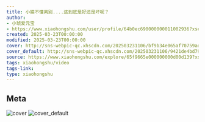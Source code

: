 ```yaml
---
title: 小猫不懂离别....这到底是好还是坏呢？
author:
- 小琥爱元宝
- https://www.xiaohongshu.com/user/profile/64b0ec690000000011002936?xsec_token=undefined
created: 2025-03-23T00:00:00
modified: 2025-03-23T00:00:00
cover: http://sns-webpic-qc.xhscdn.com/202503231106/bf9b34e065af70759ad8bac52ec10cbb/110/0/01e5f9659f11742c0010000000018e5634fc9c_0.jpg!nc_n_webp_prv_1
cover_default: http://sns-webpic-qc.xhscdn.com/202503231106/9421de4bd791a453cbbe6f7cfabd7ecc/110/0/01e5f9659f11742c0010000000018e5634fc9c_0.jpg!nc_n_webp_mw_1
source: https://www.xiaohongshu.com/explore/65f9665e000000000d00d139?xsec_token=ABstROlc7qS8JRMEjaKJxZQCcaLVge3eW3Rl3_pZcEg6Q=
tags: xiaohongshu/video
tags-link:
type: xiaohongshu
---
```


## Meta

![cover](http://sns-webpic-qc.xhscdn.com/202503231106/bf9b34e065af70759ad8bac52ec10cbb/110/0/01e5f9659f11742c0010000000018e5634fc9c_0.jpg!nc_n_webp_prv_1)
![cover_default](http://sns-webpic-qc.xhscdn.com/202503231106/9421de4bd791a453cbbe6f7cfabd7ecc/110/0/01e5f9659f11742c0010000000018e5634fc9c_0.jpg!nc_n_webp_mw_1)

